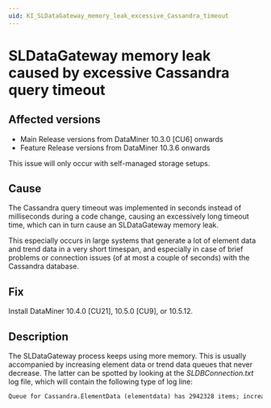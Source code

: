 ```yaml
---
uid: KI_SLDataGateway_memory_leak_excessive_Cassandra_timeout
---
```


# SLDataGateway memory leak caused by excessive Cassandra query timeout

## Affected versions

- Main Release versions from DataMiner 10.3.0 [CU6] onwards
- Feature Release versions from DataMiner 10.3.6 onwards

This issue will only occur with self-managed storage setups.

## Cause

The Cassandra query timeout was implemented in seconds instead of milliseconds during a code change, causing an excessively long timeout time, which can in turn cause an SLDataGateway memory leak.

This especially occurs in large systems that generate a lot of element data and trend data in a very short timespan, and especially in case of brief problems or connection issues (of at most a couple of seconds) with the Cassandra database.

## Fix

Install DataMiner 10.4.0 [CU21], 10.5.0 [CU9], or 10.5.12.<!-- RN 43912 -->

## Description

The SLDataGateway process keeps using more memory. This is usually accompanied by increasing element data or trend data queues that never decrease. The latter can be spotted by looking at the *SLDBConnection.txt* log file, which will contain the following type of log line:

```txt
Queue for Cassandra.ElementData (elementdata) has 2942328 items; increased by 1048 (Write: 558, Delete: 490) and decreased by 0
```
